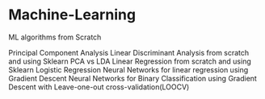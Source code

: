 # Machine-Learning
ML algorithms from Scratch

Principal Component Analysis
Linear Discriminant Analysis from scratch and using Sklearn
PCA vs LDA
Linear Regression from scratch and using Sklearn
Logistic Regression
Neural Networks for linear regression using Gradient Descent
Neural Networks for Binary Classification using Gradient Descent with Leave-one-out cross-validation(LOOCV)
